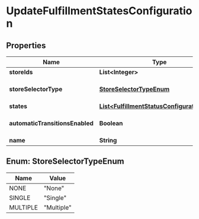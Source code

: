 
# UpdateFulfillmentStatesConfiguration

## Properties
Name | Type | Description | Notes
------------ | ------------- | ------------- | -------------
**storeIds** | **List&lt;Integer&gt;** | Stores id&#39;s |  [optional]
**storeSelectorType** | [**StoreSelectorTypeEnum**](#StoreSelectorTypeEnum) | Store Selector Type |  [optional]
**states** | [**List&lt;FulfillmentStatusConfigurationItem&gt;**](FulfillmentStatusConfigurationItem.md) | Settings |  [optional]
**automaticTransitionsEnabled** | **Boolean** | Enable automatic transitions |  [optional]
**name** | **String** | Name |  [optional]


<a name="StoreSelectorTypeEnum"></a>
## Enum: StoreSelectorTypeEnum
Name | Value
---- | -----
NONE | &quot;None&quot;
SINGLE | &quot;Single&quot;
MULTIPLE | &quot;Multiple&quot;



